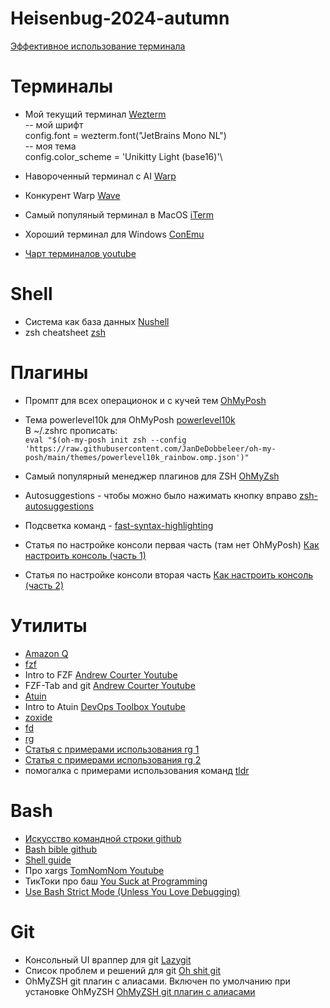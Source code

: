 # Heisenbug-2024-autumn 
[Эффективное использование терминала](https://heisenbug.ru/talks/7961554dec8545978ce9a6b877eff94d/)

# Терминалы
- Мой текущий терминал [Wezterm](https://wezfurlong.org/wezterm/index.html)\
  -- мой шрифт\
  config.font = wezterm.font("JetBrains Mono NL")\
  -- моя тема\
  config.color_scheme = 'Unikitty Light (base16)'\

- Навороченный терминал с AI [Warp](https://www.warp.dev/best-mac-terminal)
- Конкурент Warp [Wave](https://www.waveterm.dev/)
- Самый популяный терминал в MacOS [iTerm](https://iterm2.com/)
- Хороший терминал для Windows [ConEmu](https://conemu.github.io/)
- [Чарт терминалов youtube](https://www.youtube.com/watch?v=WxzYtdIcHnQ)


# Shell
- Система как база данных [Nushell](https://www.nushell.sh/)
- zsh cheatsheet [zsh](https://www.bash2zsh.com/zsh_refcard/refcard.pdf)

# Плагины
- Промпт для всех операционок и с кучей тем [OhMyPosh](https://ohmyposh.dev/)
- Тема powerlevel10k для OhMyPosh [powerlevel10k](https://github.com/JanDeDobbeleer/oh-my-posh/blob/main/themes/powerlevel10k_rainbow.omp.json)\
В ~/.zshrc прописать:\
 ```eval "$(oh-my-posh init zsh --config 'https://raw.githubusercontent.com/JanDeDobbeleer/oh-my-posh/main/themes/powerlevel10k_rainbow.omp.json')"```


- Самый популярный менеджер плагинов для ZSH [OhMyZsh](https://ohmyz.sh/)
- Autosuggestions - чтобы можно было нажимать кнопку вправо [zsh-autosuggestions](https://github.com/zsh-users/zsh-autosuggestions/blob/master/INSTALL.md)
- Подсветка команд - [fast-syntax-highlighting](https://github.com/zdharma-continuum/fast-syntax-highlighting)
- Статья по настройке консоли первая часть (там нет OhMyPosh) [Как настроить консоль (часть 1)](https://medium.com/@anton.smolianin/%D0%BA%D0%B0%D0%BA-%D0%BD%D0%B0%D1%81%D1%82%D1%80%D0%BE%D0%B8%D1%82%D1%8C-%D0%BA%D0%BE%D0%BD%D1%81%D0%BE%D0%BB%D1%8C-%D1%87%D0%B0%D1%81%D1%82%D1%8C-1-7c277cb18443)
- Статья по настройке консоли вторая часть [Как настроить консоль (часть 2)](https://medium.com/@anton.smolianin/%D0%BA%D0%B0%D0%BA-%D0%BD%D0%B0%D1%81%D1%82%D1%80%D0%BE%D0%B8%D1%82%D1%8C-%D0%BA%D0%BE%D0%BD%D1%81%D0%BE%D0%BB%D1%8C-%D1%87%D0%B0%D1%81%D1%82%D1%8C-2-1f24c54becd4?source=your_stories_page-------------------------------------)

# Утилиты
- [Amazon Q](https://aws.amazon.com/ru/q/)
- [fzf](https://github.com/junegunn/fzf)
- Intro to FZF [Andrew Courter Youtube](https://www.youtube.com/watch?v=F8dgIPYjvH8)
- FZF-Tab and git [Andrew Courter Youtube](https://www.youtube.com/watch?v=-B5MTJXW-vA&t=1s)
- [Atuin](https://docs.atuin.sh/)
- Intro to Atuin [DevOps Toolbox Youtube](https://www.youtube.com/watch?v=Em0TdAftXAA&t=1s)
- [zoxide](https://github.com/ajeetdsouza/zoxide)
- [fd](https://github.com/sharkdp/fd)
- [rg](https://github.com/BurntSushi/ripgrep)
- [Статья с примерами использования rg 1](https://mariusschulz.com/blog/fast-searching-with-ripgrep)
- [Статья с примерами использования rg 2](https://codapi.org/try/ripgrep/#partial-matches)
- помогалка с примерами использования команд [tldr](https://github.com/tldr-pages/tldr)

# Bash
- [Искусство командной строки github](https://github.com/jlevy/the-art-of-command-line/blob/master/README-ru.md)
- [Bash bible github](https://github.com/dylanaraps/pure-bash-bible?tab=readme-ov-file)
- [Shell guide](https://google.github.io/styleguide/shellguide.html)
- Про xargs [TomNomNom Youtube](https://www.youtube.com/watch?v=HK1wAV9x4-A)
- ТикТоки про баш [You Suck at Programming](https://ysap.sh/)
- [Use Bash Strict Mode (Unless You Love Debugging)](http://redsymbol.net/articles/unofficial-bash-strict-mode/)

# Git
- Консольный UI враппер для git [Lazygit](https://github.com/jesseduffield/lazygit)
- Список проблем и решений для git [Oh shit git](https://ohshitgit.com/)
- OhMyZSH git плагин с алиасами. Включен по умолчанию при установке OhMyZSH [OhMyZSH git плагин с алиасами](https://github.com/ohmyzsh/ohmyzsh/blob/master/plugins/git/git.plugin.zsh)
